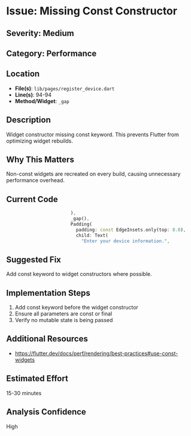 # Issue: Missing Const Constructor

## Severity: Medium

## Category: Performance

## Location
- **File(s)**: `lib/pages/register_device.dart`
- **Line(s)**: 94-94
- **Method/Widget**: `_gap`

## Description
Widget constructor missing const keyword. This prevents Flutter from optimizing widget rebuilds.

## Why This Matters
Non-const widgets are recreated on every build, causing unnecessary performance overhead.

## Current Code
```dart
                        ),
                        _gap(),
                        Padding(
                          padding: const EdgeInsets.only(top: 8.0),
                          child: Text(
                            "Enter your device information.",
```

## Suggested Fix
Add const keyword to widget constructors where possible.

## Implementation Steps
1. Add const keyword before the widget constructor
2. Ensure all parameters are const or final
3. Verify no mutable state is being passed

## Additional Resources
- https://flutter.dev/docs/perf/rendering/best-practices#use-const-widgets

## Estimated Effort
15-30 minutes

## Analysis Confidence
High
